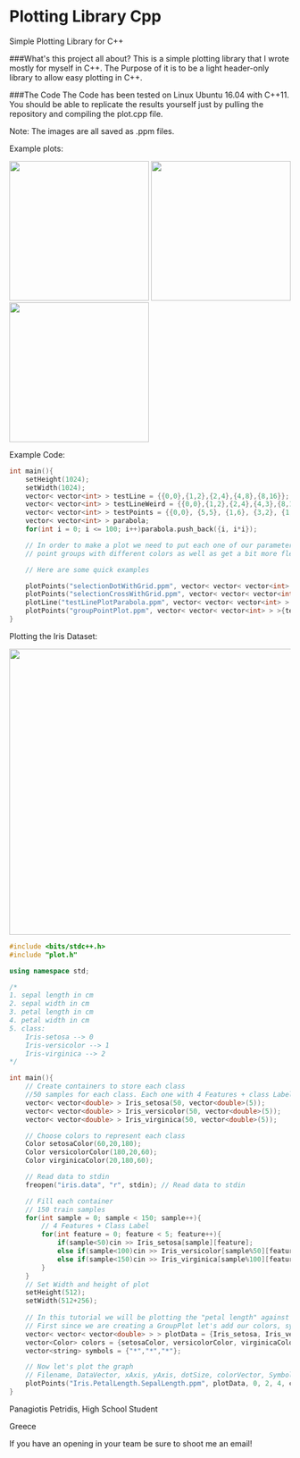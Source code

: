 # Plotting Library Cpp
Simple Plotting Library for C++

###What's this project all about?
This is a simple plotting library that I wrote mostly for myself in C++. The Purpose of it is to be a light header-only library 
to allow easy plotting in C++.

###The Code
The Code has been tested on Linux Ubuntu 16.04 with C++11. You should be able to replicate the results yourself just by pulling the repository and compiling the plot.cpp file.

Note: The images are all saved as .ppm files.

Example plots:

<img src="https://s12.postimg.org/3s6da9p8d/group_Point_Plot.png" width="250" height="250">
<img src="https://s12.postimg.org/ueitz8tfh/test_Line_Plot.png" width="250" height="250">
<img src="https://s12.postimg.org/hbn7fz37h/test_Line_Plot_Parabola.png" width="250" height="250">

Example Code:

```cpp
int main(){
	setHeight(1024);
	setWidth(1024);
	vector< vector<int> > testLine = {{0,0},{1,2},{2,4},{4,8},{8,16}}; // y = x*2
	vector< vector<int> > testLineWeird = {{0,0},{1,2},{2,4},{4,3},{8,16}};
	vector< vector<int> > testPoints = {{0,0}, {5,5}, {1,6}, {3,2}, {1,2}, {3,4}, {2,3}, {2,2}, {3,3}, {5,2}, {7,8}};
	vector< vector<int> > parabola;
	for(int i = 0; i <= 100; i++)parabola.push_back({i, i*i});

	// In order to make a plot we need to put each one of our parameters in a vector. So that we can plot multiple
	// point groups with different colors as well as get a bit more flexibility

	// Here are some quick examples

	plotPoints("selectionDotWithGrid.ppm", vector< vector< vector<int> > >{testPoints}, 0, 1, 7, vector<Color>{Color(60,10,255)}, vector<string>{"*"});
    plotPoints("selectionCrossWithGrid.ppm", vector< vector< vector<int> > >{testPoints}, 0, 1, 7, vector<Color>{Color(60,10,255)}, vector<string>{"+"});
	plotLine("testLinePlotParabola.ppm", vector< vector< vector<int> > >{parabola}, 0, 1, 1, vector<Color>{Color(60,10,255)});
	plotPoints("groupPointPlot.ppm", vector< vector< vector<int> > >{testPoints, testLineWeird}, 0, 1, 	6, vector<Color>{Color(60,10,255), Color(255,10,60)}, vector<string>{"*","*"});
}
```

Plotting the Iris Dataset:

<img src="https://s16.postimg.org/r5ts860n9/Iris_Petal_Length_Sepal_Length.png" width="768" height="512">

```cpp
#include <bits/stdc++.h>
#include "plot.h"

using namespace std;

/*
1. sepal length in cm
2. sepal width in cm
3. petal length in cm
4. petal width in cm
5. class:
	Iris-setosa --> 0
	Iris-versicolor --> 1
	Iris-virginica --> 2
*/

int main(){
	// Create containers to store each class
	//50 samples for each class. Each one with 4 Features + class Label
	vector< vector<double> > Iris_setosa(50, vector<double>(5));
	vector< vector<double> > Iris_versicolor(50, vector<double>(5));
	vector< vector<double> > Iris_virginica(50, vector<double>(5));

	// Choose colors to represent each class
	Color setosaColor(60,20,180);
	Color versicolorColor(180,20,60);
	Color virginicaColor(20,180,60);

	// Read data to stdin
	freopen("iris.data", "r", stdin); // Read data to stdin

	// Fill each container
	// 150 train samples
	for(int sample = 0; sample < 150; sample++){
		// 4 Features + Class Label
		for(int feature = 0; feature < 5; feature++){
			if(sample<50)cin >> Iris_setosa[sample][feature];
			else if(sample<100)cin >> Iris_versicolor[sample%50][feature];
			else if(sample<150)cin >> Iris_virginica[sample%100][feature];
		}
	}
	// Set Width and height of plot
	setHeight(512);
	setWidth(512+256);
	
	// In this tutorial we will be plotting the "petal length" against the "sepal length" for each sample
	// First since we are creating a GroupPlot let's add our colors, symbols and data into containers
	vector< vector< vector<double> > > plotData = {Iris_setosa, Iris_versicolor, Iris_virginica};
	vector<Color> colors = {setosaColor, versicolorColor, virginicaColor};
	vector<string> symbols = {"*","*","*"};

	// Now let's plot the graph
	// Filename, DataVector, xAxis, yAxis, dotSize, colorVector, Symbols
	plotPoints("Iris.PetalLength.SepalLength.ppm", plotData, 0, 2, 4, colors, symbols);
}
```


Panagiotis Petridis, High School Student

Greece

If you have an opening in your team be sure to shoot me an email!


